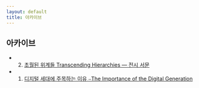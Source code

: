 ```yaml
---
layout: default
title: 아카이브
---
```


## 아카이브


- 2.  [초월된 위계들 Transcending Hierarchies — 전시 서문](archives_0002.md)

- 1.  [디지털 세대에 주목하는 이유 ⎯The Importance of the Digital Generation](archives_0001.md)
